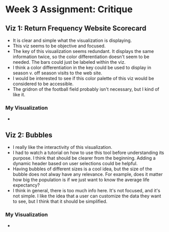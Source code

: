 # Week 3 Assignment: Critique

## Viz 1: Return Frequency Website Scorecard

* It is clear and simple what the visualization is displaying.
* This viz seems to be objective and focused.
* The key of this visualization seems redundant. It displays the same information twice, so the color differentiation doesn't seem to be needed. The bars could just be labeled within the viz.
* I think a color differentiation in the key could be used to display in season v. off season visits to the web site.
* I would be interested to see if this color palette of this viz would be considered to be accessible.
* The gridron of the football field probably isn't necessary, but I kind of like it.

### My Visualization 

* 

## Viz 2: Bubbles

* I really like the interactivity of this visualization.
* I had to watch a tutorial on how to use this tool before understanding its purpose. I think that should be clearer from the beginning. Adding a dynamic header based on user selections could be helpful.
* Having bubbles of different sizes is a cool idea, but the size of the bubble does not alway have any relevance. For example, does it matter how big the population is if we just want to know the average life expectancy?
* I think in general, there is too much info here. It's not focused, and it's not simple. I like the idea that a user can customize the data they want to see, but I think that it should be simplified.

### My Visualization 

* 